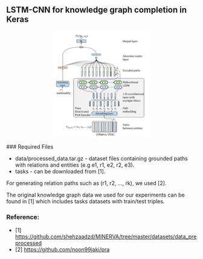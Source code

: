 ## LSTM-CNN for knowledge graph completion in Keras


<p align="center">
<img src = "1.JPG" width="50%" height="50%" class="center">
</p>
### Required Files

- data/processed_data.tar.gz - dataset files containing grounded paths with relations and entities (e.g e1, r1, e2, r2, e3).
- tasks - can be downloaded from [1].

For generating relation paths such as (r1, r2, ..., rk), we used [2].

The original knowledge graph data we used for our experiments can be found in [1] which includes tasks datasets with train/test triples.

### Reference:
- [1] https://github.com/shehzaadzd/MINERVA/tree/master/datasets/data_preprocessed
- [2] https://github.com/noon99jaki/pra

